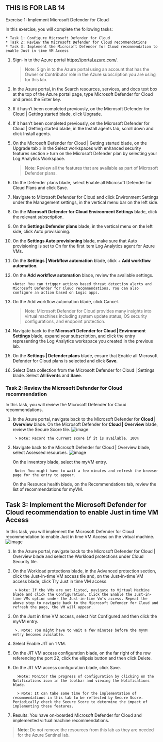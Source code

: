 ## THIS IS FOR LAB 14

Exercise 1: Implement Microsoft Defender for Cloud

In this exercise, you will complete the following tasks:

    * Task 1: Configure Microsoft Defender for Cloud
    * Task 2: Review the Microsoft Defender for Cloud recommendations
    * Task 3: Implement the Microsoft Defender for Cloud recommendation to enable Just in time VM Access


1. Sign-in to the Azure portal https://portal.azure.com/.

    > Note: Sign in to the Azure portal using an account that has the Owner or Contributor role in the Azure subscription you are using for this lab.

2. In the Azure portal, in the Search resources, services, and docs text box at the top of the Azure portal page, type Microsoft Defender for Cloud and press the Enter key.

3. If it hasn’t been completed previously, on the Microsoft Defender for Cloud | Getting started blade, click Upgrade.

4. If it hasn’t been completed previously, on the Microsoft Defender for Cloud | Getting started blade, in the Install agents tab, scroll down and click Install agents.

5. On the Microsoft Defender for Cloud | Getting started blade, on the Upgrade tab » in the Select workspaces with enhanced security features section » turn on the Microsoft Defender plan by selecting your Log Analytics Workspace.

    > Note: Review all the features that are available as part of Microsoft Defender plans.

6. On the Defender plans blade, select Enable all Microsoft Defender for Cloud Plans and click Save.

7. Navigate to Microsoft Defender for Cloud and click Environment Settings under the Management settings, in the vertical menu bar on the left side.
8. On the **Microsoft Defender for Cloud 	Environment Settings** blade, click the relevant subscription.
9. On the **Settings 	Defender plans** blade, in the vertical menu on the left side, click Auto provisioning.
10. On the **Settings 	Auto provisioning** blade, make sure that Auto provisioning is set to On for the first item Log Analytics agent for Azure VMs.

11. On the **Settings | Workflow automation** blade, click + **Add workflow automation**.

12. On the **Add workflow automation** blade, review the available settings.



        >Note: You can trigger actions based threat detection alerts and Microsoft Defender for Cloud recommendations. You can also configure an action based on Logic apps.

13.  On the Add workflow automation blade, click Cancel.

        >Note: Microsoft Defender for Cloud provides many insights into virtual machines including system update status, OS security configurations, and endpoint protection.

14. Navigate back to the **Microsoft Defender for Cloud | Environment Settings** blade, expand your subscription, and click the entry representing the Log Analytics workspace you created in the previous lab.

15. On the **Settings | Defender plans** blade, ensure that Enable all Microsoft Defender for Cloud plans is selected and click **Save**.

16. Select Data collection from the Microsoft Defender for Cloud | Settings blade. Select **All Events** and **Save**.

### Task 2: Review the Microsoft Defender for Cloud recommendation

 In this task, you will review the Microsoft Defender for Cloud recommendations.

1. In the Azure portal, navigate back to the Microsoft Defender for **Cloud | Overview** blade.
   On the Microsoft Defender for **Cloud | Overview** blade, review the Secure Score tile.
![image](https://user-images.githubusercontent.com/5245744/160163379-87f22ff4-6b67-4c96-9aa1-0487ca64430b.png)

        > Note: Record the current score if it is available. 100%

2. Navigate back to the Microsoft Defender for Cloud | Overview blade, select Assessed resources.
![image](https://user-images.githubusercontent.com/5245744/160163418-09e369c5-582b-491b-a49c-5f229375767d.png)

    On the Inventory blade, select the myVM entry.

        Note: You might have to wait a few minutes and refresh the browser page for the entry to appear.

    On the Resource health blade, on the Recommendations tab, review the list of recommendations for myVM.

## Task 3: Implement the Microsoft Defender for Cloud recommendation to enable Just in time VM Access

In this task, you will implement the Microsoft Defender for Cloud recommendation to enable Just in time VM Access on the virtual machine.
![image](https://user-images.githubusercontent.com/5245744/160163549-670b14e4-dece-4804-b578-75776a5b6fc9.png)

1. In the Azure portal, navigate back to the Microsoft Defender for Cloud | Overview blade and select the Workload protections under Cloud Security tile.

2. On the Workload protections blade, in the Advanced protection section, click the Just-in-time VM access tile and, on the Just-in-time VM access blade, click Try Just in time VM access.

        > Note: If the VMs are not listed, navigate to Virtual Machine blade and click the Configuration, Click the Enable the Just-in-time VMs option under the Just-in-time Vm’s access. Repeat the above step to navigate back to the Microsoft Defender for Cloud and refresh the page, the VM will appear.

3. On the Just in time VM access, select Not Configured and then click the myVM entry.

        >. Note: You might have to wait a few minutes before the myVM entry becomes available.

4. Select Enable JIT on 1 VM.

5. On the JIT VM access configuration blade, on the far right of the row referencing the port 22, click the ellipsis button and then click Delete.

6. On the JIT VM access configuration blade, click Save.

         >Note: Monitor the progress of configuration by clicking on the Notifications icon in the toolbar and viewing the Notifications blade.

         > Note: It can take some time for the implementation of recommendations in this lab to be reflected by Secure Score. Periodically check the Secure Score to determine the impact of implementing these features.

7. Results: You have on-boarded Microsoft Defender for Cloud and implemented virtual machine recommendations.

 >**Note**: Do not remove the resources from this lab as they are needed for the Azure Sentinel lab.

